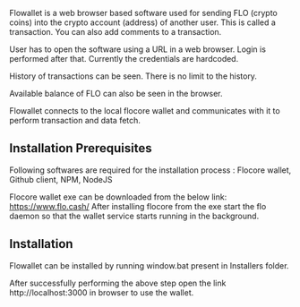 
Flowallet is a web browser based software used for sending FLO (crypto coins) into the crypto account (address) of another user. This is called a transaction.
You can also add comments to a transaction.

User has to open the software using a URL in a web browser. Login is performed after that. Currently the credentials are hardcoded.

History of transactions can be seen. There is no limit to the history.

Available balance of FLO can also be seen in the browser.

Flowallet connects to the local flocore wallet and communicates with it to perform transaction and data fetch.


Installation Prerequisites
--------------------------

Following softwares are required for the installation process :
Flocore wallet, Github client, NPM, NodeJS

Flocore wallet exe can be downloaded from the below link:
	https://www.flo.cash/
After installing flocore from the exe start the flo daemon so that the wallet service starts running in the background.


Installation
-----------------

Flowallet can be installed by running window.bat present in Installers folder.

After successfully performing the above step open the link http://localhost:3000 in browser to use the wallet.
